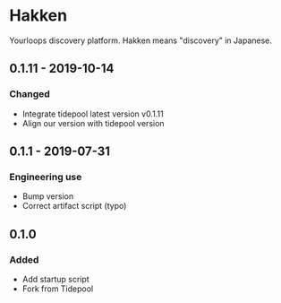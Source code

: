 # Hakken
Yourloops discovery platform.  Hakken means "discovery" in Japanese.

## 0.1.11 - 2019-10-14
### Changed
- Integrate tidepool latest version v0.1.11
- Align our version with tidepool version

## 0.1.1 - 2019-07-31
### Engineering use
- Bump version
- Correct artifact script (typo)

## 0.1.0
### Added
- Add startup script
- Fork from Tidepool
